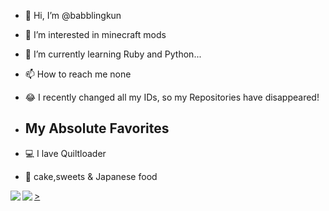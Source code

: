 - 👋 Hi, I’m @babblingkun
- 👀 I’m interested in minecraft mods
- 🌱 I’m currently learning Ruby and Python...
- 📫 How to reach me none
- 😂 I recently changed all my IDs, so my Repositories have disappeared!

- ##  My Absolute Favorites
- 💻   I lave Quiltloader
- 🍰   cake,sweets & Japanese food

<!---
kotyopuwwwwww/kotyopuwwwwww is a ✨ special ✨ repository because its `README.md` (this file) appears on your GitHub profile.
You can click the Preview link to take a look at your changes.
--->
<a href="https://github.com/anuraghazra/github-readme-stats">
  <img align="left" src="https://github-readme-stats.vercel.app/api?username=babblingkun&count_private=true&show_icons=true" />
</a>
<a href="https://github.com/anuraghazra/github-readme-stats">
  <img align="left" src="https://github-readme-stats.vercel.app/api/top-langs/?username=babblingkun" />>
</p>
